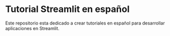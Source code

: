# Tutorial Streamlit en español

Este repositorio esta dedicado a crear tutoriales en español para desarrollar aplicaciones en Streamlit.
